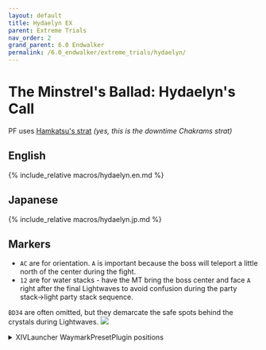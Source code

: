 ```yaml
---
layout: default
title: Hydaelyn EX
parent: Extreme Trials
nav_order: 2
grand_parent: 6.0 Endwalker
permalink: /6.0_endwalker/extreme_trials/hydaelyn/
---
```


# The Minstrel's Ballad: Hydaelyn's Call

PF uses [Hamkatsu's strat](https://youtu.be/xrN2viqpTqc) *(yes, this is the
downtime Chakrams strat)*

## English

{% include_relative macros/hydaelyn.en.md %}

## Japanese

{% include_relative macros/hydaelyn.jp.md %}

## Markers

- `AC` are for orientation. `A` is important because the boss will teleport a
  little north of the center during the fight.
- `12` are for water stacks - have the MT bring the boss center and face `A`
  right after the final Lightwaves to avoid confusion during the party
  stack→light party stack sequence.

`BD34` are often omitted, but they demarcate the safe spots behind the crystals
during Lightwaves.
![]({{site.baseurl}}/images/6.0_endwalker/hydaelyn/markers.jpg)

<details markdown=block>
<summary>XIVLauncher WaymarkPresetPlugin positions</summary>

```json
{
  "Name":"Hydaelyn EX",
  "MapID":791,
  "A":{"X":100.0,"Y":0.0,"Z":82.0,"ID":0,"Active":true},
  "B":{"X":112.728,"Y":0.0,"Z":87.272,"ID":1,"Active":true},
  "C":{"X":100.0,"Y":0.0,"Z":118.0,"ID":2,"Active":true},
  "D":{"X":87.272,"Y":0.0,"Z":87.272,"ID":3,"Active":true},
  "One":{"X":93.5,"Y":0.0,"Z":100.0,"ID":4,"Active":true},
  "Two":{"X":106.5,"Y":0.0,"Z":100.0,"ID":5,"Active":true},
  "Three":{"X":112.728,"Y":0.0,"Z":112.728,"ID":6,"Active":true},
  "Four":{"X":87.272,"Y":0.0,"Z":112.728,"ID":7,"Active":true}
}
```

</details>

<script data-goatcounter="https://xivjpraids.goatcounter.com/count"
        async src="//gc.zgo.at/count.js"></script>
